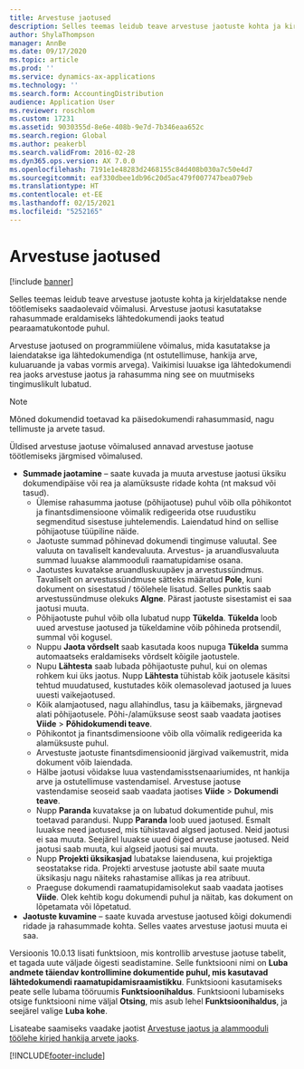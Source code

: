 ```yaml
---
title: Arvestuse jaotused
description: Selles teemas leidub teave arvestuse jaotuste kohta ja kirjeldatakse nende töötlemiseks saadaolevaid võimalusi.
author: ShylaThompson
manager: AnnBe
ms.date: 09/17/2020
ms.topic: article
ms.prod: ''
ms.service: dynamics-ax-applications
ms.technology: ''
ms.search.form: AccountingDistribution
audience: Application User
ms.reviewer: roschlom
ms.custom: 17231
ms.assetid: 9030355d-8e6e-408b-9e7d-7b346eaa652c
ms.search.region: Global
ms.author: peakerbl
ms.search.validFrom: 2016-02-28
ms.dyn365.ops.version: AX 7.0.0
ms.openlocfilehash: 7191e1e48283d2468155c84d408b030a7c50e4d7
ms.sourcegitcommit: eaf330dbee1db96c20d5ac479f007747bea079eb
ms.translationtype: HT
ms.contentlocale: et-EE
ms.lasthandoff: 02/15/2021
ms.locfileid: "5252165"
---
```

# <a name="accounting-distributions"></a>Arvestuse jaotused

[!include [banner](../includes/banner.md)]

Selles teemas leidub teave arvestuse jaotuste kohta ja kirjeldatakse nende töötlemiseks saadaolevaid võimalusi. Arvestuse jaotusi kasutatakse rahasummade eraldamiseks lähtedokumendi jaoks teatud pearaamatukontode puhul. 

Arvestuse jaotused on programmiülene võimalus, mida kasutatakse ja laiendatakse iga lähtedokumendiga (nt ostutellimuse, hankija arve, kuluaruande ja vabas vormis arvega). Vaikimisi luuakse iga lähtedokumendi rea jaoks arvestuse jaotus ja rahasumma ning see on muutmiseks tingimuslikult lubatud. 

> [!NOTE] 
> Mõned dokumendid toetavad ka päisedokumendi rahasummasid, nagu tellimuste ja arvete tasud. 

Üldised arvestuse jaotuse võimalused annavad arvestuse jaotuse töötlemiseks järgmised võimalused.

-   **Summade jaotamine** – saate kuvada ja muuta arvestuse jaotusi üksiku dokumendipäise või rea ja alamüksuste ridade kohta (nt maksud või tasud).
    -   Ülemise rahasumma jaotuse (põhijaotuse) puhul võib olla põhikontot ja finantsdimensioone võimalik redigeerida otse ruudustiku segmenditud sisestuse juhtelemendis. Laiendatud hind on sellise põhijaotuse tüüpiline näide.
    -   Jaotuste summad põhinevad dokumendi tingimuse valuutal. See valuuta on tavaliselt kandevaluuta. Arvestus- ja aruandlusvaluuta summad luuakse alammooduli raamatupidamise osana.
    -   Jaotustes kuvatakse aruandluskuupäev ja arvestussündmus. Tavaliselt on arvestussündmuse sätteks määratud **Pole**, kuni dokument on sisestatud / töölehele lisatud. Selles punktis saab arvestussündmuse olekuks **Algne**. Pärast jaotuste sisestamist ei saa jaotusi muuta.
    -   Põhijaotuste puhul võib olla lubatud nupp **Tükelda**. **Tükelda** loob uued arvestuse jaotused ja tükeldamine võib põhineda protsendil, summal või kogusel.
    -   Nuppu **Jaota võrdselt** saab kasutada koos nupuga **Tükelda** summa automaatseks eraldamiseks võrdselt kõigile jaotustele.
    -   Nupu **Lähtesta** saab lubada põhijaotuste puhul, kui on olemas rohkem kui üks jaotus. Nupp **Lähtesta** tühistab kõik jaotusele käsitsi tehtud muudatused, kustutades kõik olemasolevad jaotused ja luues uuesti vaikejaotused.
    -   Kõik alamjaotused, nagu allahindlus, tasu ja käibemaks, järgnevad alati põhijaotusele. Põhi-/alamüksuse seost saab vaadata jaotises **Viide** &gt; **Põhidokumendi teave**.
    -   Põhikontot ja finantsdimensioone võib olla võimalik redigeerida ka alamüksuste puhul.
    -   Arvestuste jaotuste finantsdimensioonid järgivad vaikemustrit, mida dokument võib laiendada.
    -   Hälbe jaotusi võidakse luua vastendamisstsenaariumides, nt hankija arve ja ostutellimuse vastendamisel. Arvestuse jaotuse vastendamise seoseid saab vaadata jaotises **Viide** &gt; **Dokumendi teave**.
    -   Nupp **Paranda** kuvatakse ja on lubatud dokumentide puhul, mis toetavad parandusi. Nupp **Paranda** loob uued jaotused. Esmalt luuakse need jaotused, mis tühistavad algsed jaotused. Neid jaotusi ei saa muuta. Seejärel luuakse uued õiged arvestuse jaotused. Neid jaotusi saab muuta, kui algseid jaotusi sai muuta.
    -   Nupp **Projekti üksikasjad** lubatakse laiendusena, kui projektiga seostatakse rida. Projekti arvestuse jaotuste abil saate muuta üksikasju nagu näiteks rahastamise allikas ja rea atribuut.
    -   Praeguse dokumendi raamatupidamisolekut saab vaadata jaotises **Viide**. Olek kehtib kogu dokumendi puhul ja näitab, kas dokument on lõpetamata või lõpetatud.
-   **Jaotuste kuvamine** – saate kuvada arvestuse jaotused kõigi dokumendi ridade ja rahasummade kohta. Selles vaates arvestuse jaotusi muuta ei saa.

Versioonis 10.0.13 lisati funktsioon, mis kontrollib arvestuse jaotuse tabelit, et tagada uute väljade õigesti seadistamine. Selle funktsiooni nimi on **Luba andmete täiendav kontrollimine dokumentide puhul, mis kasutavad lähtedokumendi raamatupidamisraamistikku**. Funktsiooni kasutamiseks peate selle lubama tööruumis **Funktsioonihaldus**. Funktsiooni lubamiseks otsige funktsiooni nime väljal **Otsing**, mis asub lehel **Funktsioonihaldus**, ja seejärel valige **Luba kohe**.

Lisateabe saamiseks vaadake jaotist [Arvestuse jaotus ja alammooduli töölehe kirjed hankija arvete jaoks](accounting-distributions-subledger-journal-entries-vendor-invoices.md).


[!INCLUDE[footer-include](../../includes/footer-banner.md)]